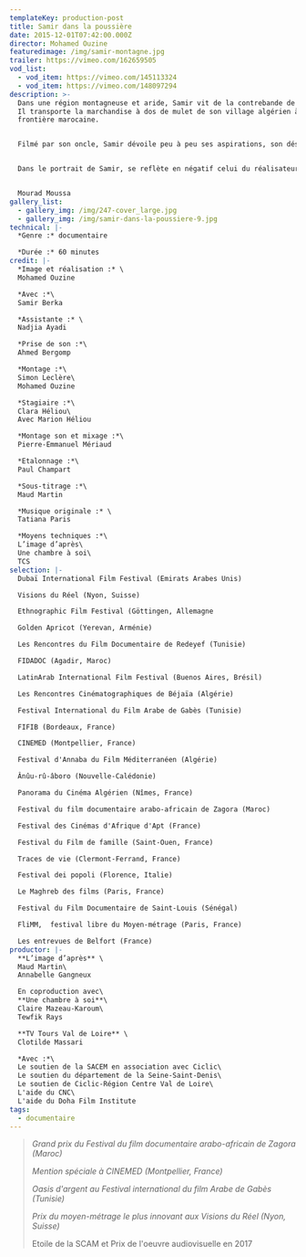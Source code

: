 ```yaml
---
templateKey: production-post
title: Samir dans la poussière
date: 2015-12-01T07:42:00.000Z
director: Mohamed Ouzine
featuredimage: /img/samir-montagne.jpg
trailer: https://vimeo.com/162659505
vod_list:
  - vod_item: https://vimeo.com/145113324
  - vod_item: https://vimeo.com/148097294
description: >-
  Dans une région montagneuse et aride, Samir vit de la contrebande de pétrole.
  Il transporte la marchandise à dos de mulet de son village algérien à la
  frontière marocaine. 


  Filmé par son oncle, Samir dévoile peu à peu ses aspirations, son désir d’une vie différente. La résignation l’a emporté et, un peu paradoxalement, par un lien complexe avec la région qui l’a vu grandir, il semble être prisonnier de l’horizon.


  Dans le portrait de Samir, se reflète en négatif celui du réalisateur Mohamed Ouzine, et son rapport également ambigu, bien qu’opposé, avec ce territoire. Lui vit en France, et revient sur cette terre pour y trouver des réponses, pour comprendre d’où il vient. À la fascination de la caméra pour les paysages répond l’incompréhension de Samir, qui n’y voit que sable et rochers. Entre les deux, se dessine, par des images impressionnistes, une ligne qui mène de l’ombre à la lumière, du trivial au sublime, et peut-être ce qui retient, malgré tout, Samir dans l’infini de ces paysages.


  Mourad Moussa
gallery_list:
  - gallery_img: /img/247-cover_large.jpg
  - gallery_img: /img/samir-dans-la-poussiere-9.jpg
technical: |-
  *Genre :* documentaire

  *Durée :* 60 minutes
credit: |-
  *Image et réalisation :* \
  Mohamed Ouzine

  *Avec :*\
  Samir Berka

  *Assistante :* \
  Nadjia Ayadi

  *Prise de son :*\
  Ahmed Bergomp

  *Montage :*\
  Simon Leclère\
  Mohamed Ouzine

  *Stagiaire :*\
  Clara Héliou\
  Avec Marion Héliou

  *Montage son et mixage :*\
  Pierre-Emmanuel Mériaud

  *Etalonnage :*\
  Paul Champart

  *Sous-titrage :*\
  Maud Martin

  *Musique originale :* \
  Tatiana Paris 

  *Moyens techniques :*\
  L’image d’après\
  Une chambre à soi\
  TCS
selection: |-
  Dubaï International Film Festival (Emirats Arabes Unis)

  Visions du Réel (Nyon, Suisse)

  Ethnographic Film Festival (Göttingen, Allemagne

  Golden Apricot (Yerevan, Arménie)

  Les Rencontres du Film Documentaire de Redeyef (Tunisie)

  FIDADOC (Agadir, Maroc)

  LatinArab International Film Festival (Buenos Aires, Brésil)

  Les Rencontres Cinématographiques de Béjaïa (Algérie)

  Festival International du Film Arabe de Gabès (Tunisie)

  FIFIB (Bordeaux, France)

  CINEMED (Montpellier, France)

  Festival d'Annaba du Film Méditerranéen (Algérie)

  Ânûu-rû-âboro (Nouvelle-Calédonie)

  Panorama du Cinéma Algérien (Nîmes, France)

  Festival du film documentaire arabo-africain de Zagora (Maroc)

  Festival des Cinémas d'Afrique d'Apt (France)

  Festival du Film de famille (Saint-Ouen, France)

  Traces de vie (Clermont-Ferrand, France)

  Festival dei popoli (Florence, Italie)

  Le Maghreb des films (Paris, France)

  Festival du Film Documentaire de Saint-Louis (Sénégal)

  FliMM,  festival libre du Moyen-métrage (Paris, France)

  Les entrevues de Belfort (France)
productor: |-
  **L’image d’après** \
  Maud Martin\
  Annabelle Gangneux 

  En coproduction avec\
  **Une chambre à soi**\
  Claire Mazeau-Karoum\
  Tewfik Rays

  **TV Tours Val de Loire** \
  Clotilde Massari

  *Avec :*\
  Le soutien de la SACEM en association avec Ciclic\
  Le soutien du département de la Seine-Saint-Denis\
  Le soutien de Ciclic-Région Centre Val de Loire\
  L'aide du CNC\
  L'aide du Doha Film Institute
tags:
  - documentaire
---
```

> *Grand prix du Festival du film documentaire arabo-africain de Zagora (Maroc)*
>
> *Mention spéciale à CINEMED (Montpellier, France)*
>
> *Oasis d'argent au Festival international du film Arabe de Gabès (Tunisie)*
>
> *Prix du moyen-métrage le plus innovant aux Visions du Réel (Nyon, Suisse)*
>
> Etoile de la SCAM et Prix de l'oeuvre audiovisuelle en 2017
